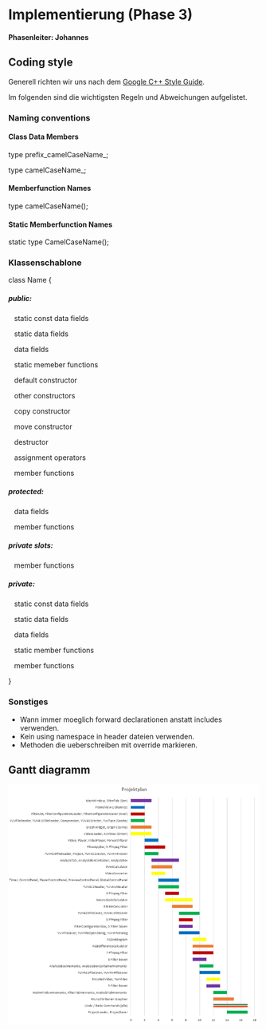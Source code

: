# Implementierung (Phase 3)
#### Phasenleiter: Johannes

## Coding style
Generell richten wir uns nach dem [Google C++ Style Guide](https://google.github.io/styleguide/cppguide.html).


Im folgenden sind die wichtigsten Regeln und Abweichungen aufgelistet.
### Naming conventions
#### Class Data Members
type prefix_camelCaseName_;

type camelCaseName_;

#### Memberfunction Names
type camelCaseName();

#### Static Memberfunction Names
static type CamelCaseName();

### Klassenschablone
class Name {

##### public:

&nbsp;&nbsp;&nbsp;static const data fields

&nbsp;&nbsp;&nbsp;static data fields

&nbsp;&nbsp;&nbsp;data fields

&nbsp;&nbsp;&nbsp;static memeber functions

&nbsp;&nbsp;&nbsp;default constructor

&nbsp;&nbsp;&nbsp;other constructors

&nbsp;&nbsp;&nbsp;copy constructor

&nbsp;&nbsp;&nbsp;move constructor

&nbsp;&nbsp;&nbsp;destructor

&nbsp;&nbsp;&nbsp;assignment operators

&nbsp;&nbsp;&nbsp;member functions

##### protected:

&nbsp;&nbsp;&nbsp;data fields

&nbsp;&nbsp;&nbsp;member functions

##### private slots:

&nbsp;&nbsp;&nbsp;member functions

##### private:

&nbsp;&nbsp;&nbsp;static const data fields

&nbsp;&nbsp;&nbsp;static data fields

&nbsp;&nbsp;&nbsp;data fields

&nbsp;&nbsp;&nbsp;static member functions

&nbsp;&nbsp;&nbsp;member functions

}

### Sonstiges
* Wann immer moeglich forward declarationen anstatt includes verwenden.
* Kein using namespace in header dateien verwenden.
* Methoden die ueberschreiben mit override markieren.

## Gantt diagramm
![Gangdiagramm](../Entwurf/Entwurfsheft/Projektplan_new.PNG)
